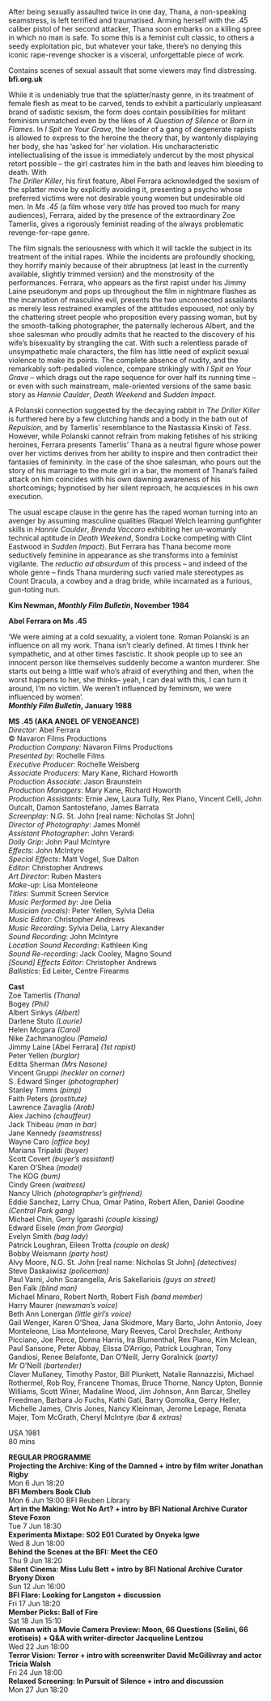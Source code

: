
After being sexually assaulted twice in one day, Thana, a non-speaking seamstress, is left terrified and traumatised. Arming herself with the .45 caliber pistol of her second attacker, Thana soon embarks on a killing spree in which no man is safe. To some this is a feminist cult classic, to others a seedy exploitation pic, but whatever your take, there’s no denying this iconic rape-revenge shocker is a visceral, unforgettable piece of work.

Contains scenes of sexual assault that some viewers may find distressing.<br>
**bfi.org.uk**<br>

While it is undeniably true that the splatter/nasty genre, in its treatment of female flesh as meat to be carved, tends to exhibit a particularly unpleasant brand of sadistic sexism, the form does contain possibilities for militant feminism unmatched even by the likes of _A Question of Silence_ or _Born in Flames_. In _I Spit on Your Grave_, the leader of a gang of degenerate rapists is allowed to express to the heroine the theory that, by wantonly displaying her body, she has ‘asked for’ her violation. His uncharacteristic intellectualising of the issue is immediately undercut by the most physical retort possible – the girl castrates him in the bath and leaves him bleeding to death. With  
_The Driller Killer_, his first feature, Abel Ferrara acknowledged the sexism of the splatter movie by explicitly avoiding it, presenting a psycho whose preferred victims were not desirable young women but undesirable old men. In _Ms .45_ (a film whose very _title_ has proved too much for many audiences), Ferrara, aided by the presence of the extraordinary Zoe Tamerlis, gives a rigorously feminist reading of the always problematic revenge-for-rape genre.

The film signals the seriousness with which it will tackle the subject in its treatment of the initial rapes. While the incidents are profoundly shocking, they horrify mainly because of their abruptness (at least in the currently available, slightly trimmed version) and the monstrosity of the performances. Ferrara, who appears as the first rapist under his Jimmy Laine pseudonym and pops up throughout the film in nightmare flashes as the incarnation of masculine evil, presents the two unconnected assailants as merely less restrained examples of the attitudes espoused, not only by the chattering street people who proposition every passing woman, but by the smooth-talking photographer, the paternally lecherous Albert, and the shoe salesman who proudly admits that he reacted to the discovery of his wife’s bisexuality by strangling the cat. With such a relentless parade of unsympathetic male characters, the film has little need of explicit sexual violence to make its points. The complete absence of nudity, and the remarkably soft-pedalled violence, compare strikingly with _I Spit on Your Grave_ – which drags out the rape sequence for over half its running time – or even with such mainstream, male-oriented versions of the same basic story as _Hannie Caulder_, _Death Weekend_ and _Sudden Impact_.

A Polanski connection suggested by the decaying rabbit in _The Driller Killer_ is furthered here by a few clutching hands and a body in the bath out of _Repulsion_, and by Tamerlis’ resemblance to the Nastassia Kinski of _Tess_. However, while Polanski cannot refrain from making fetishes of his striking heroines, Ferrara presents Tamerlis’ Thana as a neutral figure whose power over her victims derives from her ability to inspire and then contradict their fantasies of femininity. In the case of the shoe salesman, who pours out the story of his marriage to the mute girl in a bar, the moment of Thana’s failed attack on him coincides with his own dawning awareness of his shortcomings; hypnotised by her silent reproach, he acquiesces in his own execution.

The usual escape clause in the genre has the raped woman turning into an avenger by assuming masculine qualities (Raquel Welch learning gunfighter skills in _Hannie Caulder_, _Brenda Vaccaro_ exhibiting her un-womanly technical aptitude in _Death Weekend_, Sondra Locke competing with Clint Eastwood in _Sudden Impact_). But Ferrara has Thana become more seductively feminine in appearance as she transforms into a feminist vigilante. The _reductio ad absurdum_ of this process – and indeed of the whole genre – finds Thana murdering such varied male stereotypes as Count Dracula, a cowboy and a drag bride, while incarnated as a furious, gun-toting nun.

**Kim Newman, _Monthly Film Bulletin_, November 1984**

**Abel Ferrara on Ms .45**

‘We were aiming at a cold sexuality, a violent tone. Roman Polanski is an influence on all my work. Thana isn’t clearly defined. At times I think her sympathetic, and at other times fascistic. It shook people up to see an innocent person like themselves suddenly become a wanton murderer. She starts out being a little waif who’s afraid of everything and then, when the worst happens to her, she thinks– yeah, I can deal with this, I can turn it around, I’m no victim. We weren’t influenced by feminism, we were influenced by women’.<br>
**_Monthly Film Bulletin_, January 1988**<br>

**MS .45 (AKA ANGEL OF VENGEANCE)**<br>
_Director_: Abel Ferrara<br>
© Navaron Films Productions<br>
_Production Company:_ Navaron Films Productions<br>
_Presented by_: Rochelle Films<br>
_Executive Producer_: Rochelle Weisberg<br>
_Associate Producers_: Mary Kane, Richard Howorth<br>
_Production Associate_: Jason Braunstein<br>
_Production Managers_: Mary Kane, Richard Howorth<br>
_Production Assistants_: Ernie Jew, Laura Tully, Rex Piano, Vincent Celli, John Outcalt, Damon Santostefano, James Barrata<br>
_Screenplay_: N.G. St. John [real name: Nicholas St John]<br>
_Director of Photography_: James Momèl<br>
_Assistant Photographer_: John Verardi<br>
_Dolly Grip_: John Paul McIntyre<br>
_Effects_: John McIntyre<br>
_Special Effects_: Matt Vogel, Sue Dalton<br>
_Editor_: Christopher Andrews<br>
_Art Director_: Ruben Masters<br>
_Make-up_: Lisa Monteleone<br>
_Titles_: Summit Screen Service<br>
_Music Performed by_: Joe Delia<br>
_Musician (vocals)_: Peter Yellen, Sylvia Delia<br>
_Music Editor_: Christopher Andrews<br>
_Music Recording_: Sylvia Delia, Larry Alexander<br>
_Sound Recording_: John McIntyre<br>
_Location Sound Recording_: Kathleen King<br>
_Sound Re-recording_: Jack Cooley, Magno Sound<br>
_[Sound] Effects Editor_: Christopher Andrews<br>
_Ballistics_: Ed Leiter, Centre Firearms<br>

**Cast**<br>
Zoe Tamerlis _(Thana)_<br>
Bogey _(Phil)_<br>
Albert Sinkys _(Albert)_<br>
Darlene Stuto _(Laurie)_<br>
Helen Mcgara _(Carol)_<br>
Nike Zachmanoglou _(Pamela)_<br>
Jimmy Laine [Abel Ferrara] _(1st rapist)_<br>
Peter Yellen _(burglar)_<br>
Editta Sherman _(Mrs Nasone)_<br>
Vincent Gruppi _(heckler on corner)_<br>
S. Edward Singer _(photographer)_<br>
Stanley Timms _(pimp)_<br>
Faith Peters _(prostitute)_<br>
Lawrence Zavaglia _(Arab)_<br>
Alex Jachino _(chauffeur)_<br>
Jack Thibeau _(man in bar)_<br>
Jane Kennedy _(seamstress)_<br>
Wayne Caro _(office boy)_<br>
Mariana Tripaldi _(buyer)_<br>
Scott Covert _(buyer’s assistant)_<br>
Karen O’Shea _(model)_<br>
The KOG _(bum)_<br>
Cindy Green _(waitress)_<br>
Nancy Ulrich _(photographer’s girlfriend)_<br>
Eddie Sanchez, Larry Chua, Omar Patino, Robert Allen, Daniel Goodine _(Central Park gang)_<br>
Michael Chin, Gerry Igarashi _(couple kissing)_<br>
Edward Eisele _(man from Georgia)_<br>
Evelyn Smith _(bag lady)_<br>
Patrick Loughran, Eileen Trotta _(couple on desk)_<br>
Bobby Weismann _(party host)_<br>
Alvy Moore, N.G. St. John [real name: Nicholas St John] _(detectives)_<br>
Steve Daskaiwisz _(policeman)_<br>
Paul Varni, John Scarangella, Aris Sakellariois _(guys on street)_<br>
Ben Falk _(blind man)_<br>
Michael Minaro, Robert North, Robert Fish _(band member)_<br>
Harry Maurer _(newsman’s voice)_<br>
Beth Ann Lonergan _(little girl’s voice)_<br>
Gail Wenger, Karen O’Shea, Jana Skidmore, Mary Barto, John Antonio, Joey Monteleone, Lisa Monteleone, Mary Reeves, Carol Drechsler, Anthony Picciano, Joe Perce, Donna Harris, Ira Blumenthal, Rex Piano, Kim Mclean, Paul Sansone, Peter Abbay, Elissa D’Arrigo, Patrick Loughran, Tony Gandiosi, Renee Belafonte, Dan O’Neill, Jerry Goralnick _(party)_<br>
Mr O’Neill _(bartender)_<br>
Claver Mullaney, Timothy Pastor, Bill Plunkett, Natalie Rannazzisi, Michael Rothermel, Rob Roy, Francene Thomas, Bruce Thorne, Nancy Upton, Bonnie Williams, Scott Winer, Madaline Wood, Jim Johnson, Ann Barcar, Shelley Freedman, Barbara Jo Fuchs, Kathi Gati, Barry Gomolka, Gerry Heller, Michelle James, Chris Jones, Nancy Kleinman, Jerome Lepage, Renata Majer, Tom McGrath, Cheryl McIntyre _(bar & extras)_<br>

USA 1981<br>
80 mins<br>


**REGULAR PROGRAMME**<br>
**Projecting the Archive: King of the Damned + intro by film writer Jonathan Rigby**<br>
Mon 6 Jun 18:20<br>
**BFI Members Book Club**<br>
Mon 6 Jun 19:00 BFI Reuben Library<br>
**Art in the Making: Wot No Art? + intro by BFI National Archive Curator Steve Foxon**<br>
Tue 7 Jun 18:30<br>
**Experimenta Mixtape: S02 E01 Curated by Onyeka Igwe**<br>
Wed 8 Jun 18:00<br>
**Behind the Scenes at the BFI: Meet the CEO**<br>
Thu 9 Jun 18:20<br>
**Silent Cinema: Miss Lulu Bett + intro by BFI National Archive Curator Bryony Dixon**<br>
Sun 12 Jun 16:00<br>
**BFI Flare: Looking for Langston + discussion**<br>
Fri 17 Jun 18:20<br>
**Member Picks: Ball of Fire**<br>
Sat 18 Jun 15:10<br>
**Woman with a Movie Camera Preview: Moon, 66 Questions (Selini, 66 erotiseis)** **+ Q&A with writer-director Jacqueline Lentzou**<br>
Wed 22 Jun 18:00<br>
**Terror Vision: Terror + intro with screenwriter David McGillivray and actor Tricia Walsh**<br>
Fri 24 Jun 18:00<br>
**Relaxed Screening: In Pursuit of Silence + intro and discussion**<br>
Mon 27 Jun 18:20<br>
<!--stackedit_data:
eyJoaXN0b3J5IjpbMTk5MzI4MzY5MV19
-->